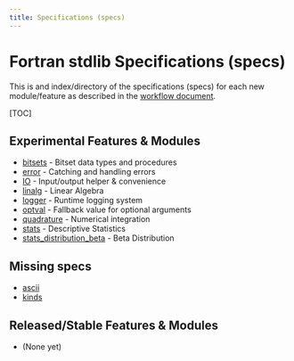 ```yaml
---
title: Specifications (specs)
---
```


# Fortran stdlib Specifications (specs)

This is and index/directory of the specifications (specs) for each new module/feature as described in the
[workflow document](../Workflow.html).

[TOC]

## Experimental Features & Modules

 - [bitsets](./stdlib_bitsets.html) - Bitset data types and procedures
 - [error](./stdlib_error.html) - Catching and handling errors
 - [IO](./stdlib_io.html) - Input/output helper & convenience
 - [linalg](./stdlib_linalg.html) - Linear Algebra
 - [logger](./stdlib_logger.html) - Runtime logging system
 - [optval](./stdlib_optval.html) - Fallback value for optional arguments
 - [quadrature](./stdlib_quadrature.html) - Numerical integration
 - [stats](./stdlib_stats.html) - Descriptive Statistics
 - [stats_distribution_beta](./stdlib_stats_distribution_beta.html) - Beta Distribution
 

## Missing specs

 - [ascii](https://github.com/fortran-lang/stdlib/blob/master/src/stdlib_ascii.f90)
 - [kinds](https://github.com/fortran-lang/stdlib/blob/master/src/stdlib_kinds.f90)

## Released/Stable Features & Modules

 - (None yet)
